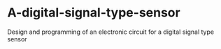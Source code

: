 # A-digital-signal-type-sensor
Design and programming of an electronic circuit for a digital signal type sensor
